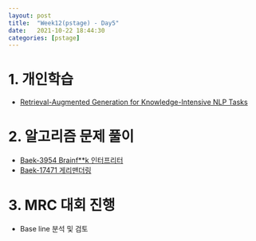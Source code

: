 ```yaml
---
layout: post
title:  "Week12(pstage) - Day5"
date:   2021-10-22 18:44:30
categories: [pstage]
---
```


# 1. 개인학습
* [Retrieval-Augmented Generation for Knowledge-Intensive NLP Tasks](https://kyunghyunlim.github.io/paper/nlp/2021/10/22/RAG.html)

# 2. 알고리즘 문제 풀이
* [Baek-3954 Brainf**k 인터프리터](https://kyunghyunlim.github.io/algorithm/2021/10/22/BAEK_3954.html)
* [Baek-17471 게리맨더링]()

# 3. MRC 대회 진행
* Base line 분석 및 검토